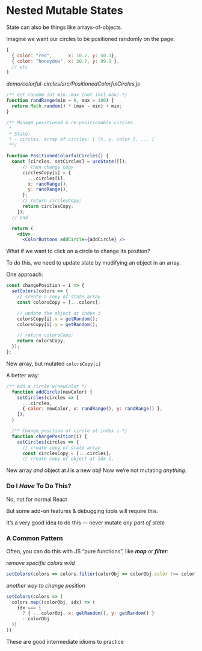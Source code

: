 # Nested Mutable States

State can also be things like arrays-of-objects.

Imagine we want our circles to be positioned randomly on the page:

```jsx
[
  { color: "red",      x: 10.2, y: 50.1},
  { color: "honeydew", x: 30.7, y: 99.9 },
  // etc
]
```

_demo/colorful-circles/src/PositionedColorfulCircles.js_
```jsx
/** Get random int min..max (not incl max) */
function randRange(min = 0, max = 100) {
  return Math.random() * (max - min) + min;
}

/** Manage positioned & re-positionable circles.
 *
 * State:
 * - circles: array of circles: [ {x, y, color }, ... ]
 **/

function PositionedColorfulCircles() {
  const [circles, setCircles] = useState([]);
      // then change copy
      circlesCopy[i] = {
        ...circles[i],
        x: randRange(),
        y: randRange(),
      };
      // return circlesCopy;
      return circlesCopy;
    });
  // end

  return (
    <div>
      <ColorButtons addCircle={addCircle} />
```

What if we want to click on a circle to change its position?

To do this, we need to update state by modifying an object in an array.

One approach:
```jsx
const changePosition = i => {
  setColors(colors => {
    // create a copy of state array
    const colorsCopy = [...colors];

    // update the object at index i
    colorsCopy[i].x = getRandom();
    colorsCopy[i].y = getRandom();

    // return colorsCopy;
    return colorsCopy;
  });
};
```

New array, but mutated `colorsCopy[i]`

A better way:
```jsx
/** Add a circle w/newColor */
  function addCircle(newColor) {
    setCircles(circles => [
      ...circles,
      { color: newColor, x: randRange(), y: randRange() },
    ]);
  }

  /** Change position of circle at index i */
  function changePosition(i) {
    setCircles(circles => {
      // create copy of state array
      const circlesCopy = [...circles];
      // create copy of object at idx i,
```

New array *and* object at ***i*** is a new obj! Now we’re not mutating *anything*.

### Do I *Have* To Do This?

No, not for normal React

But some add-on features & debugging tools will require this.

It’s a very good idea to do this — never mutate *any part of state*

### A Common Pattern

Often, you can do this with JS “pure functions”, like ***map*** or ***filter***:

_remove specific colors w/id_
```jsx
setColors(colors => colors.filter(colorObj => colorObj.color !== color))
```

_another way to change position_
```jsx
setColors(colors => (
  colors.map((colorObj, idx) => (
    idx === i
      ? { ...colorObj, x: getRandom(), y: getRandom() }
      : colorObj
  ))
))
```

These are good intermediate idioms to practice
